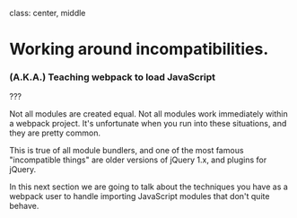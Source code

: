 class: center, middle

# Working around incompatibilities.

### (A.K.A.) Teaching webpack to load JavaScript

???

Not all modules are created equal.  Not all modules work immediately within a webpack project.  It's unfortunate when you run into these situations, and they are pretty common.

This is true of all module bundlers, and one of the most famous "incompatible things" are older versions of jQuery 1.x, and plugins for jQuery.

In this next section we are going to talk about the techniques you have as a webpack user to handle importing JavaScript modules that don't quite behave.

